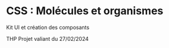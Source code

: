 
# CSS : Molécules et organismes

Kit UI et création des composants

THP Projet valiant du 27/02/2024

